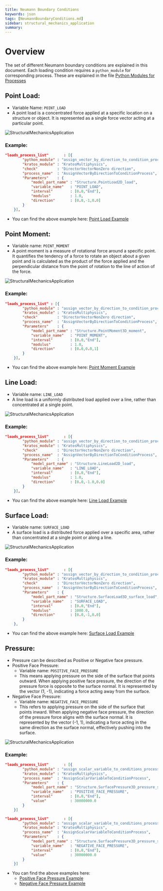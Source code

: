 ```yaml
---
title: Neumann Boundary Conditions
keywords: json
tags: [NeumannBoundaryConditions.md]
sidebar: structural_mechanics_application
summary: 
---
```

# Overview
The set of different Neumann boundary conditions are explained in this document. Each loading condition requires a `python_module` for corresponding process. These are explained in the file [Python Modules for Processes](../Boundary_Conditions/PythonModulesForProcesses.md)

## Point Load:
- Variable Name: `POINT_LOAD`
- A point load is a concentrated force applied at a specific location on a structure or object. It is represented as a single force vector acting at a particular point.

![StructuralMechanicsApplication](https://raw.githubusercontent.com/KratosMultiphysics/Documentation/master/StructuralMechanicsApplication/images/point_load.png)

### Example:
```json
"loads_process_list"       : [{
        "python_module" : "assign_vector_by_direction_to_condition_process",
        "kratos_module" : "KratosMultiphysics",
        "check"         : "DirectorVectorNonZero direction",
        "process_name"  : "AssignVectorByDirectionToConditionProcess",
        "Parameters"    : {
            "model_part_name" : "Structure.PointLoad2D_load",
            "variable_name"   : "POINT_LOAD",
            "interval"        : [0.0,"End"],
            "modulus"         : 1.0,
            "direction"       : [0.0,-1,0.0]
        }
    }],
```
- You can find the above example here: [Point Load Example](https://raw.githubusercontent.com/KratosMultiphysics/Documentation/master/StructuralMechanicsApplication/Examples/point_load.zip)

## Point Moment:
- Variable name: `POINT_MOMENT`
- A point moment is a measure of rotational force around a specific point. It quantifies the tendency of a force to rotate an object about a given point and is calculated as the product of the force applied and the perpendicular distance from the point of rotation to the line of action of the force.

![StructuralMechanicsApplication](https://raw.githubusercontent.com/KratosMultiphysics/Documentation/master/StructuralMechanicsApplication/images/point_moment.png)

### Example:
```json
"loads_process_list" : [{
        "python_module" : "assign_vector_by_direction_to_condition_process",
        "kratos_module" : "KratosMultiphysics",
        "check"         : "DirectorVectorNonZero direction",
        "process_name"  : "AssignVectorByDirectionToConditionProcess",
        "Parameters"    : {
            "model_part_name" : "Structure.PointMoment3D_moment",
            "variable_name"   : "POINT_MOMENT",
            "interval"        : [0.0,"End"],
            "modulus"         : 1.0,
            "direction"       : [0.0,0.0,1]
        }
    }],
```
- You can find the above example here: [Point Moment Example](https://raw.githubusercontent.com/KratosMultiphysics/Documentation/master/StructuralMechanicsApplication/Examples/point_moment.zip)

## Line Load:
- Variable name: `LINE_LOAD`
- A line load is a uniformly distributed load applied over a line, rather than concentrated at a single point.

![StructuralMechanicsApplication](https://raw.githubusercontent.com/KratosMultiphysics/Documentation/master/StructuralMechanicsApplication/images/line_load.png)

### Example:
```json
"loads_process_list"       : [{
        "python_module" : "assign_vector_by_direction_to_condition_process",
        "kratos_module" : "KratosMultiphysics",
        "check"         : "DirectorVectorNonZero direction",
        "process_name"  : "AssignVectorByDirectionToConditionProcess",
        "Parameters"    : {
            "model_part_name" : "Structure.LineLoad2D_load",
            "variable_name"   : "LINE_LOAD",
            "interval"        : [0.0,"End"],
            "modulus"         : 1.0,
            "direction"       : [0.0,-1.0,0.0]
        }
    }],
```
- You can find the above example here: [Line Load Example](https://raw.githubusercontent.com/KratosMultiphysics/Documentation/master/StructuralMechanicsApplication/Examples/line_load.zip)

## Surface Load:
- Variable name: `SURFACE_LOAD`
- A surface load is a distributed force applied over a specific area, rather than concentrated at a single point or along a line.

![StructuralMechanicsApplication](https://raw.githubusercontent.com/KratosMultiphysics/Documentation/master/StructuralMechanicsApplication/images/surface_load.png)

### Example:
```json
"loads_process_list"       : [{
        "python_module" : "assign_vector_by_direction_to_condition_process",
        "kratos_module" : "KratosMultiphysics",
        "check"         : "DirectorVectorNonZero direction",
        "process_name"  : "AssignVectorByDirectionToConditionProcess",
        "Parameters"    : {
            "model_part_name" : "Structure.SurfaceLoad3D_surface_load",
            "variable_name"   : "SURFACE_LOAD",
            "interval"        : [0.0,"End"],
            "modulus"         : 1000.0,
            "direction"       : [0.0,-1,0.0]
        }
    },
```
- You can find the above example here: [Surface Load Example](https://raw.githubusercontent.com/KratosMultiphysics/Documentation/master/StructuralMechanicsApplication/Examples/surface_load.zip)

## Pressure:
- Pressure can be described as Positive or Negative face pressure.
- Positive Face Pressure:
    - Variable name: `POSITIVE_FACE_PRESSURE`
    - This means applying pressure on the side of the surface that points outward. When applying positive face pressure, the direction of the pressure force is opposite to the surface normal. It is represented by the vector (1, -1), indicating a force acting away from the surface.
- Negative Face Pressure:
    - Variable name: `NEGATIVE_FACE_PRESSURE`
    - This refers to applying pressure on the side of the surface that points inward. When applying negative face pressure, the direction of the pressure force aligns with the surface normal. It is represented by the vector (-1, 1), indicating a force acting in the same direction as the surface normal, effectively pushing into the surface.

![StructuralMechanicsApplication](https://raw.githubusercontent.com/KratosMultiphysics/Documentation/master/StructuralMechanicsApplication/images/pressure_negative_positive.png)

### Example:
```json
"loads_process_list"       : [{
        "python_module" : "assign_scalar_variable_to_conditions_process",
        "kratos_module" : "KratosMultiphysics",
        "process_name"  : "AssignScalarVariableToConditionProcess",
        "Parameters"    : {
            "model_part_name" : "Structure.SurfacePressure3D_pressure_surface",
            "variable_name"   : "POSITIVE_FACE_PRESSURE",
            "interval"        : [0.0,"End"],
            "value"           : 30000000.0
        }
    }]

"loads_process_list"       : [{
        "python_module" : "assign_scalar_variable_to_conditions_process",
        "kratos_module" : "KratosMultiphysics",
        "process_name"  : "AssignScalarVariableToConditionProcess",
        "Parameters"    : {
            "model_part_name" : "Structure.SurfacePressure3D_pressure_surface",
            "variable_name"   : "NEGATIVE_FACE_PRESSURE",
            "interval"        : [0.0,"End"],
            "value"           : 30000000.0
        }
    }]
```
- You can find the above examples here:
    - [Positive Face Pressure Example](https://raw.githubusercontent.com/KratosMultiphysics/Documentation/master/StructuralMechanicsApplication/Examples/positive_face_pressure.zip)
    - [Negative Face Pressure Example](https://raw.githubusercontent.com/KratosMultiphysics/Documentation/master/StructuralMechanicsApplication/Examples/negative_face_pressure.zip)